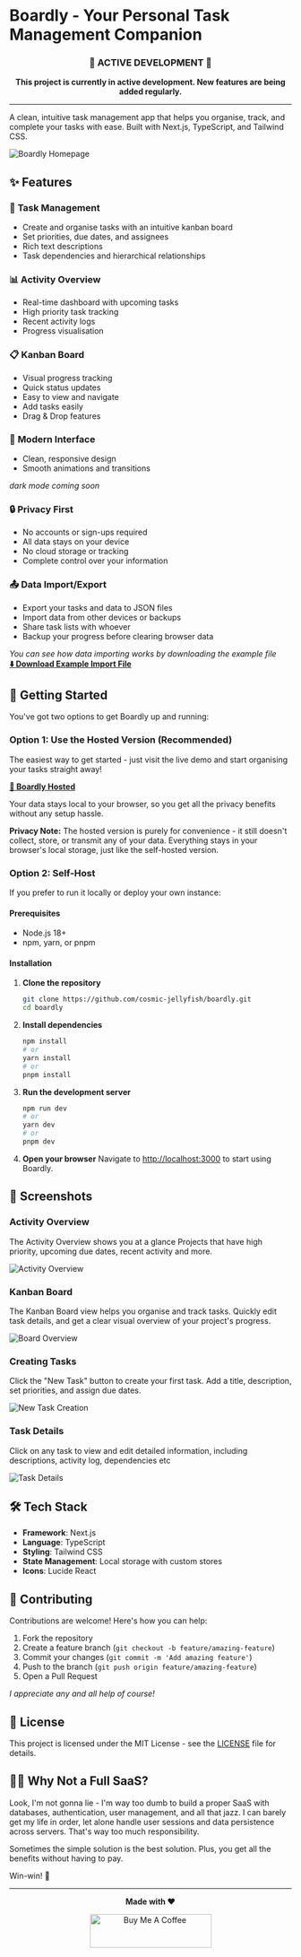 # Boardly - Your Personal Task Management Companion

<div align="center">

### 🚧 **ACTIVE DEVELOPMENT** 🚧

**This project is currently in active development. New features are being added regularly.**

</div>


---

A clean, intuitive task management app that helps you organise, track, and complete your tasks with ease. Built with Next.js, TypeScript, and Tailwind CSS.

![Boardly Homepage](photos/homepage.png)

## ✨ Features

### 🎯 **Task Management**
- Create and organise tasks with an intuitive kanban board
- Set priorities, due dates, and assignees
- Rich text descriptions 
- Task dependencies and hierarchical relationships

### 📊 **Activity Overview**
- Real-time dashboard with upcoming tasks
- High priority task tracking
- Recent activity logs
- Progress visualisation

### 📋 **Kanban Board**
- Visual progress tracking
- Quick status updates
- Easy to view and navigate
- Add tasks easily
- Drag & Drop features

### 🎨 **Modern Interface**
- Clean, responsive design
- Smooth animations and transitions

_dark mode coming soon_

### 🔒 **Privacy First**
- No accounts or sign-ups required
- All data stays on your device
- No cloud storage or tracking
- Complete control over your information

### 📤 **Data Import/Export**
- Export your tasks and data to JSON files
- Import data from other devices or backups
- Share task lists with whoever
- Backup your progress before clearing browser data

_You can see how data importing works by downloading the example file_\
**[⬇️ Download Example Import File](public/dummy-import.json)**



## 🚀 Getting Started

You've got two options to get Boardly up and running:

### Option 1: Use the Hosted Version (Recommended)
The easiest way to get started - just visit the live demo and start organising your tasks straight away!

**[🚀 Boardly Hosted](https://boardly-inky.vercel.app/)**

Your data stays local to your browser, so you get all the privacy benefits without any setup hassle.

**Privacy Note:** The hosted version is purely for convenience - it still doesn't collect, store, or transmit any of your data. Everything stays in your browser's local storage, just like the self-hosted version.

### Option 2: Self-Host

If you prefer to run it locally or deploy your own instance:

#### Prerequisites
- Node.js 18+ 
- npm, yarn, or pnpm

#### Installation

1. **Clone the repository**
   ```bash
   git clone https://github.com/cosmic-jellyfish/boardly.git
   cd boardly
   ```

2. **Install dependencies**
   ```bash
   npm install
   # or
   yarn install
   # or
   pnpm install
   ```

3. **Run the development server**
   ```bash
   npm run dev
   # or
   yarn dev
   # or
   pnpm dev
   ```

4. **Open your browser**
   Navigate to [http://localhost:3000](http://localhost:3000) to start using Boardly.

## 📸 Screenshots

### Activity Overview
The Activity Overview shows you at a glance Projects that have high priority, upcoming due dates, recent activity and more.

![Activity Overview](photos/activityoverview.png)

### Kanban Board
The Kanban Board view helps you organise and track tasks. Quickly edit task details, and get a clear visual overview of your project's progress.

![Board Overview](photos/boardoverview.png)

### Creating Tasks
Click the "New Task" button to create your first task. Add a title, description, set priorities, and assign due dates.

![New Task Creation](photos/newtask.png)

### Task Details
Click on any task to view and edit detailed information, including descriptions, activity log, dependencies etc 

![Task Details](photos/details.png)

## 🛠️ Tech Stack

- **Framework**: Next.js 
- **Language**: TypeScript
- **Styling**: Tailwind CSS
- **State Management**: Local storage with custom stores
- **Icons**: Lucide React


## 🤝 Contributing

Contributions are welcome! Here's how you can help:

1. Fork the repository
2. Create a feature branch (`git checkout -b feature/amazing-feature`)
3. Commit your changes (`git commit -m 'Add amazing feature'`)
4. Push to the branch (`git push origin feature/amazing-feature`)
5. Open a Pull Request

_I appreciate any and all help of course!_

## 📄 License

This project is licensed under the MIT License - see the [LICENSE](LICENSE) file for details.



## 🤷‍♂️ Why Not a Full SaaS?

Look, I'm not gonna lie - I'm way too dumb to build a proper SaaS with databases, authentication, user management, and all that jazz. I can barely get my life in order, let alone handle user sessions and data persistence across servers. That's way too much responsibility.

Sometimes the simple solution is the best solution. Plus, you get all the benefits without having to pay.

Win-win! 🎉 


---

<div align="center">

**Made with ❤️**

<a href="https://www.buymeacoffee.com/cosmicjellyfish" target="_blank"><img src="https://cdn.buymeacoffee.com/buttons/v2/default-yellow.png" alt="Buy Me A Coffee" style="height: 60px !important;width: 217px !important;" ></a>

</div>
